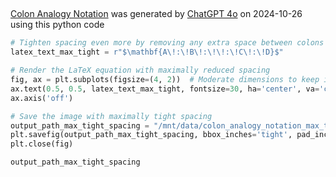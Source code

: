##

[Colon Analogy Notation](/website/assets/bitsbipsbricks/Colon-Analogy-Notation/colon_analogy_notation.png) was generated by [ChatGPT 4o](https://chatgpt.com/c/671d0e46-dc70-8013-add9-e675d2d7c530) on 2024-10-26 using this python code

```python
# Tighten spacing even more by removing any extra space between colons and characters
latex_text_max_tight = r"$\mathbf{A\!:\!B\!:\!\!:\!C\!:\!D}$"

# Render the LaTeX equation with maximally reduced spacing
fig, ax = plt.subplots(figsize=(4, 2))  # Moderate dimensions to keep image centered
ax.text(0.5, 0.5, latex_text_max_tight, fontsize=30, ha='center', va='center')
ax.axis('off')

# Save the image with maximally tight spacing
output_path_max_tight_spacing = "/mnt/data/colon_analogy_notation_max_tight_spacing.png"
plt.savefig(output_path_max_tight_spacing, bbox_inches='tight', pad_inches=0.2, dpi=300)
plt.close(fig)

output_path_max_tight_spacing

```
